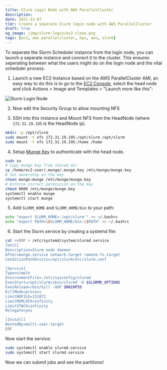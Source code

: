 ```yaml
---
title: Slurm Login Node with AWS ParallelCluster
description:
date: 2021-12-07
tldr: Create a seperate Slurm login node with AWS ParallelCluster
draft: true
og_image: /img/slurm-login/ec2-clone.png
tags: [ec2, aws parallelcluster, hpc, aws, slurm]
---
```


To seperate the Slurm Scheduler instance from the login node, you can launch a seperate instance and connect it to the cluster. This ensures seperating between what the users might do on the login node and the vital scheduler process.

1. Launch a new EC2 Instance based on the AWS ParallelCluster AMI, an easy way to do this is to go to the [EC2 Console](https://console.aws.amazon.com/ec2/v2/home), select the head node and click Actions > Image and Templates > "Launch more like this":

![Slurm Login Node](/img/slurm-login/ec2-clone.png)

2. Now edit the Security Group to allow mounting NFS

3. SSH into this instance and Mount NFS from the HeadNode (where `172.31.19.195` is the HeadNode ip).

```bash
mkdir -p /opt/slurm
sudo mount -t nfs 172.31.19.195:/opt/slurm /opt/slurm
sudo mount -t nfs 172.31.19.195:/home /home
```

4. Setup [Munge Key](https://slurm.schedmd.com/quickstart_admin.html#communication) to authenticate with the head node.

```bash
sudo su
# Copy munge key from shared dir
cp /home/ec2-user/.munge/.munge.key /etc/munge/munge.key
# Set ownership on the key
chown munge:munge /etc/munge/munge.key
# Enforce correct permission on the key
chmod 0600 /etc/munge/munge.key
systemctl enable munge
systemctl start munge
```

5. Add `SLURM_HOME` and `SLURM_HOME/bin` to your path:

```bash
echo "export SLURM_HOME='/opt/slurm'" >> ~/.bashrc
echo "export PATH=\$SLURM_HOME/bin:\$PATH" >> ~/.bashrc
```

6. Start the Slurm service by creating a systemd file:

```bash
cat <<EOF > /etc/systemd/system/slurmd.service
[Unit]
Description=Slurm node daemon
After=munge.service network.target remote-fs.target
ConditionPathExists=/opt/slurm/etc/slurm.conf

[Service]
Type=simple
EnvironmentFile=-/etc/sysconfig/slurmd
ExecStart=/opt/slurm/sbin/slurmd -D $SLURMD_OPTIONS
ExecReload=/bin/kill -HUP $MAINPID
KillMode=process
LimitNOFILE=131072
LimitMEMLOCK=infinity
LimitSTACK=infinity
Delegate=yes

[Install]
WantedBy=multi-user.target
EOF
```

Now start the service:

```bash
sudo systemctl enable slurmd.service
sudo systemctl start slurmd.service
```

Now we can submit jobs and see the partitions!
